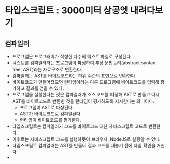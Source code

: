# 타입스크립트 : 3000미터 상공엣 내려다보기

## 컴파일러

- 프로그램은 프로그래머가 작성한 다수의 텍스트 파일로 구성된다.
- 텍스트를 컴파일러라는 프로그램이 파싱하여 추상 문법트리(abstract syntax tree, AST)라는 자료구조로 변환한다.
- 컴파일러는 AST를 바이트코드라는 하위 수준의 표현으로 변환한다.
- 바이트코드가 만들어졌으면 런타임이라는 다른 프로그램에 바이트코드를 입력해 평가하고 결과를 얻을 수 있다.
- 프로그램을 실행한다는 것은 컴파일러가 소스 코드를 파싱해 AST로 만들고 다시 AST를 바이트코드로 변환한 것을 런타임이 평가하도록 지시한다는 의미이다.
  - 프로그램이 AST로 파싱된다.
  - AST가 바이트코드로 컴파일된다.
  - 런타임이 바이트코드를 평가한다.
- 타입스크립트는 컴파일러가 코드를 바이트코드 대신 자바스크립트 코드로 변환한다.
- 이후로는 자바스크립트 코드를 실행하듯이 브라우저, NodeJS로 실행할 수 있다.
- 타입스크립트 컴파일러는 AST를 만들어 결과 코드를 내놓기 전에 타입 확인을 거친다.
-
